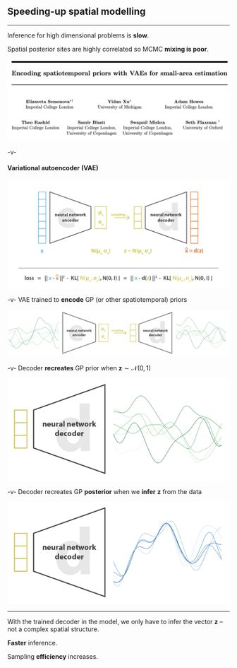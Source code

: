 ## Speeding-up spatial modelling

---
<!-- .slide: style="text-align: left"-->
Inference for high dimensional problems is __slow__.

Spatial posterior sites are highly correlated so MCMC __mixing is poor__.

<img class="fragment current-visible" src="slides/_spatial_models/assets/spatVAE_paper.png">

-v-
#### Variational autoencoder (VAE)
![](slides/_spatial_models/assets/VAE.png)

-v-
VAE trained to __encode__ GP (or other spatiotemporal) priors
<!-- .element style="text-align: left"-->

![](slides/_spatial_models/assets/GPVAE_prior_training.png)

-v-
Decoder __recreates__ GP prior when $\mathbf{z} \sim \mathcal{N}(0, 1)$
<!-- .element style="text-align: left"-->

![](slides/_spatial_models/assets/GPVAE_prior_decode.png)

-v-
Decoder recreates GP __posterior__ when we __infer__ $\mathbf{z}$ from the data
<!-- .element style="text-align: left"-->

![](slides/_spatial_models/assets/GPVAE_posterior.png)

---
<!-- .slide: style="text-align: left"-->
With the trained decoder in the model, we only have to infer the vector $\mathbf{z}$ – not a complex spatial structure.

__Faster__ inference.

Sampling __efficiency__ increases.
